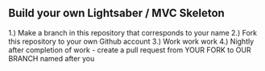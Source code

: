 ## Build your own Lightsaber / MVC Skeleton ##

1.)  Make a branch in this repository that corresponds to your name
2.)  Fork this repository to your own Github account
3.)  Work work work
4.)  Nightly after completion of work - create a pull request from YOUR FORK to OUR BRANCH named after you
